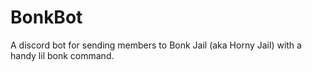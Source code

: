 # BonkBot
A discord bot for sending members to Bonk Jail (aka Horny Jail) with a handy lil bonk command. 
